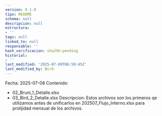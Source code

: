 ```yaml
---
version: 0.1.0
tipo: README
schema: null
descripcion: null
estructura:
- ''
tags: null
linked_to: null
responsable: ''
hash_verificacion: sha256:pending
historial:
- ''
last_modified: '2025-07-09T06:59:45Z'
last_modified_by: Bird
---
```

Fecha: 2025-07-08
Contenido: 
 - 02_Bruni_1_Detalle.xlsx
 - 03_Bird_2_Detalle.xlsx
Descripcion: Estos archivos son los primeros qe utilizamos antes de unificarlos en 202507_Flujo_Interno.xlsx para prolijidad mensual de los archivos.